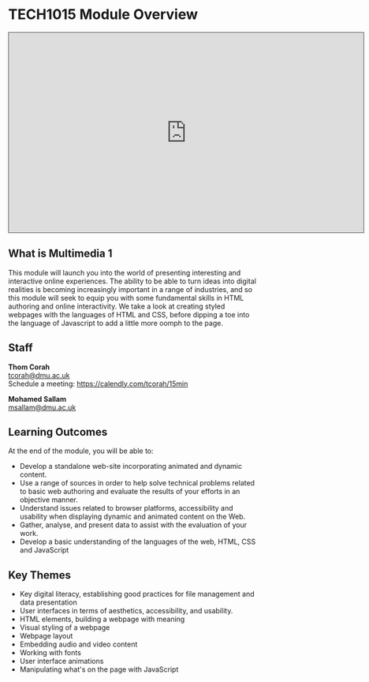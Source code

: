 # TECH1015 Module Overview

<iframe src="https://dmureplay.cloud.panopto.eu/Panopto/Pages/Embed.aspx?id=e7b4e550-2485-4deb-ab84-ac4001221456&autoplay=false&offerviewer=true&showtitle=true&showbrand=false&start=0&interactivity=all" height="405" width="720" style="border: 1px solid #464646;" allowfullscreen allow="autoplay"></iframe>

## What is Multimedia 1

This module will launch you into the world of presenting interesting and interactive online experiences. The ability to be able to turn ideas into digital realities is becoming increasingly important in a range of industries, and so this module will seek to equip you with some fundamental skills in HTML authoring and online interactivity. We take a look at creating styled webpages with the languages of HTML and CSS, before dipping a toe into the language of Javascript to add a little more oomph to the page.

## Staff

**Thom Corah**  
<tcorah@dmu.ac.uk>  
Schedule a meeting: <https://calendly.com/tcorah/15min>

**Mohamed Sallam**  
<msallam@dmu.ac.uk>

## Learning Outcomes

At the end of the module, you will be able to:

- Develop a standalone web-site incorporating animated and dynamic content.
- Use a range of sources in order to help solve technical problems related to basic web authoring and evaluate the results of your efforts in an objective manner.
- Understand issues related to browser platforms, accessibility and usability when displaying dynamic and animated content on the Web.
- Gather, analyse, and present data to assist with the evaluation of your work.
- Develop a basic understanding of the languages of the web, HTML, CSS and JavaScript

## Key Themes

- Key digital literacy, establishing good practices for file management and data presentation
- User interfaces in terms of aesthetics, accessibility, and usability.
- HTML elements, building a webpage with meaning
- Visual styling of a webpage
- Webpage layout
- Embedding audio and video content
- Working with fonts
- User interface animations
- Manipulating what's on the page with JavaScript
